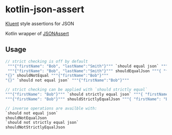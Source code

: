 # kotlin-json-assert
[Kluent](https://github.com/MarkusAmshove/Kluent) style assertions for JSON

Kotlin wrapper of [JSONAssert](https://github.com/skyscreamer/JSONassert)

## Usage
```kotlin
// strict checking is off by default
 """{"firstName": "Bob", "lastName":"Smith"}""" `should equal json` """{ "firstName": "Bob" }"""
 """{"firstName": "Bob", "lastName":"Smith"}""" shouldEqualJson """{ "firstName": "Bob" }"""
"{}" shouldNotEqual """{"firstName":"Bob"}"""
"{}" `should not equal json` """{"firstName":"Bob"}"""

// strict checking can be applied with `should strictly equal`
"""{"firstName": "Bob"}""" `should strictly equal json` """{ "firstName": "Bob" }"""
"""{"firstName": "Bob"}""" shouldStrictlyEqualJson """{ "firstName": "Bob" }"""

// inverse operations are availble with:
`should not equal json`
shouldNotEqualJson
`should not strictly equal json`
shouldNotStrictlyEqualJson
 ```